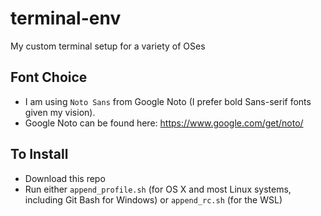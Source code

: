 # terminal-env
My custom terminal setup for a variety of OSes

## Font Choice
- I am using `Noto Sans` from Google Noto (I prefer bold Sans-serif fonts given my vision).
- Google Noto can be found here:  https://www.google.com/get/noto/

## To Install
- Download this repo
- Run either `append_profile.sh` (for OS X and most Linux systems, including Git Bash for Windows) or `append_rc.sh` (for the WSL)
